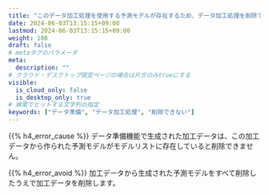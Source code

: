 ```yaml
---
title: "このデータ加工処理を使用する予測モデルが存在するため、データ加工処理を削除できません"
date: 2024-06-03T13:15:15+09:00
lastmod: 2024-06-03T13:15:15+09:00
weight: 100
draft: false
# metaタグのパラメータ
meta:
  description: ""
# クラウド・デスクトップ限定ページの場合は片方のみtrueにする
visible:
  is_cloud_only: false
  is_desktop_only: true
# 検索でヒットする文字列の指定
keywords: ["データ準備", "データ加工処理", "削除できない"]
---
```


{{% h4_error_cause %}}
データ準備機能で生成された加工データは、この加工データから作られた予測モデルがモデルリストに存在していると削除できません。  

{{% h4_error_avoid %}}
加工データから生成された予測モデルをすべて削除したうえで加工データを削除します。  
